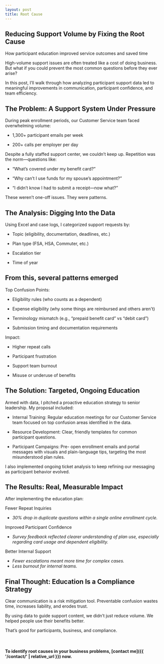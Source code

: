 ```yaml
---
layout: post
title: Root Cause
---
```


## Reducing Support Volume by Fixing the Root Cause

How participant education improved service outcomes and saved time

High-volume support issues are often treated like a cost of doing business. But what if you could prevent the most common questions before they ever arise?

In this post, I’ll walk through how analyzing participant support data led to meaningful improvements in communication, participant confidence, and team efficiency.

## The Problem: A Support System Under Pressure

During peak enrollment periods, our Customer Service team faced overwhelming volume:
 
* 1,300+ participant emails per week
 
* 200+ calls per employer per day
 
Despite a fully staffed support center, we couldn’t keep up. Repetition was the norm—questions like:

* “What’s covered under my benefit card?”
 
* “Why can’t I use funds for my spouse’s appointment?”
 
* “I didn’t know I had to submit a receipt—now what?”
 
These weren’t one-off issues. They were patterns.

## The Analysis: Digging Into the Data

Using Excel and case logs, I categorized support requests by:

* Topic (eligibility, documentation, deadlines, etc.)
 
* Plan type (FSA, HSA, Commuter, etc.)
 
* Escalation tier
 
* Time of year

## From this, several patterns emerged

Top Confusion Points:

* Eligibility rules (who counts as a dependent)

* Expense eligibility (why some things are reimbursed and others aren't)

* Terminology mismatch (e.g., “prepaid benefit card” vs “debit card”)

* Submission timing and documentation requirements
 
Impact:

* Higher repeat calls
 
* Participant frustration
 
* Support team burnout
 
* Misuse or underuse of benefits

## The Solution: Targeted, Ongoing Education

Armed with data, I pitched a proactive education strategy to senior leadership. My proposal included:
 
* Internal Training: Regular education meetings for our Customer Service team focused on top confusion areas identified in the data.
 
* Resource Development: Clear, friendly templates for common participant questions.
 
* Participant Campaigns: Pre- open enrollment emails and portal messages with visuals and plain-language tips, targeting the most misunderstood plan rules.
 
I also implemented ongoing ticket analysis to keep refining our messaging as participant behavior evolved.

## The Results: Real, Measurable Impact

After implementing the education plan:

Fewer Repeat Inquiries
 
* *30% drop in duplicate questions within a single online enrollment cycle.*
 
Improved Participant Confidence

* *Survey feedback reflected clearer understanding of plan use, especially regarding card usage and dependent eligibility.*
 
Better Internal Support

* *Fewer escalations meant more time for complex cases.*
* *Less burnout for internal teams.*

## Final Thought: Education Is a Compliance Strategy

Clear communication is a risk mitigation tool. Preventable confusion wastes time, increases liability, and erodes trust.

By using data to guide support content, we didn’t just reduce volume. We helped people use their benefits better.

That’s good for participants, business, and compliance.

<br>

#### To identify root causes in your business problems, [contact me]({{ '/contact/' | relative_url }}) now.

